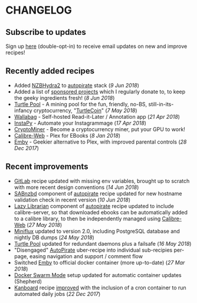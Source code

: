 # CHANGELOG

## Subscribe to updates

Sign up [here](http://eepurl.com/dfx95n) (double-opt-in) to receive email updates on new and improve recipes!

## Recently added recipes

* Added [NZBHydra2](/recipies/autopirate/nzbhydra2/) to [autopirate](/recipies/autopirate/start/) stack (_9 Jun 2018_)
* Added a list of [sponsored projects](sponsored-projects/) which I regularly donate to, to keep the geeky ingredients fresh! (_8 Jun 2018_)
* [Turtle Pool](/recipies/turtle-pool/) - A mining pool for the fun, friendly, no-BS, still-in-its-infancy cryptocurrency, "[TurtleCoin](http://turtlecoin.lol)" (_7 May 2018_)
* [Wallabag](/recipies/wallabag/) - Self-hosted Read-it-Later / Annotation app (_21 Apr 2018_)
* [InstaPy](/recipies/instapy/) - Automate your Instagrammage (_17 Apr 2018_)
* [CryptoMiner](/recipies/cryto-miner/start/) - Become a cryptocurrency miner, put your GPU to work!
* [Calibre-Web](/recipies/calibre-web/) - Plex for EBooks (_8 Jan 2018_)
* [Emby](/recipies/emby/) - Geekier alternative to Plex, with improved parental controls (_28 Dec 2017_)


## Recent improvements

* [GitLab](/recipies/gitlab/) recipe updated with missing env variables, brought up to scratch with more recent design conventions (_14 Jun 2018_)
* [SABnzbd](/recipies/autopirate/sabnzbd/) component of [autopirate](/recipies/autopirate/start/) recipe updated for new hostname validation check in recent version (_10 Jun 2018_)
* [Lazy Librarian](/recipies/autopirate/lazylibrarian/) component of [autopirate](/recipies/autopirate/start/) recipe updated to include calibre-server, so that downloaded ebooks can be automatically added to a calibre library, to then be independently managed using [Calibre-Web](/recipies/calibre-web/) (_27 May 2018_)
* [Miniflux](/recipies/miniflux/) updated to version 2.0, including PostgreSQL database and nightly DB dumps (_24 May 2018_)
* [Turtle Pool](/recipies/turtle-pool/) updated for redundant daemons plus a failsafe (_16 May 2018_)
* "Disengaged" [AutoPirate](/recipies/autopirate/) uber-recipe into individual sub-recipies per-page, easing navigation and support / comment flow
* Switched [Emby](/recipies/emby/) to official docker container (more up-to-date) (_27 Mar 2018_)
* [Docker Swarm Mode](/ha-docker-swarm/docker-swarm-mode/#setup-automatic-updates) setup updated for automatic container updates (Shepherd)
* [Kanboard](/recipies/kanboard/) recipe [improved](https://github.com/funkypenguin/geek-cookbook/commit/8597bcc6319b571c8138cd1b615e8c512e5f5bd5) with the inclusion of a cron container to run automated daily jobs (_22 Dec 2017_)
